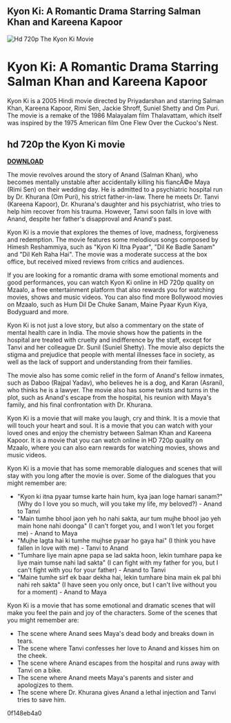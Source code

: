 ## Kyon Ki: A Romantic Drama Starring Salman Khan and Kareena Kapoor

 
![Hd 720p The Kyon Ki Movie](https://image.tmdb.org/t/p/w780/j77NdrLrVhyt0e0enEG0ZzWP2v6.jpg)

 
# Kyon Ki: A Romantic Drama Starring Salman Khan and Kareena Kapoor
 
Kyon Ki is a 2005 Hindi movie directed by Priyadarshan and starring Salman Khan, Kareena Kapoor, Rimi Sen, Jackie Shroff, Suniel Shetty and Om Puri. The movie is a remake of the 1986 Malayalam film Thalavattam, which itself was inspired by the 1975 American film One Flew Over the Cuckoo's Nest.
 
## hd 720p the Kyon Ki movie


[**DOWNLOAD**](https://www.google.com/url?q=https%3A%2F%2Fcinurl.com%2F2tKex2&sa=D&sntz=1&usg=AOvVaw0tkyb-i2-tYQBCios3ehiu)

 
The movie revolves around the story of Anand (Salman Khan), who becomes mentally unstable after accidentally killing his fiancÃ©e Maya (Rimi Sen) on their wedding day. He is admitted to a psychiatric hospital run by Dr. Khurana (Om Puri), his strict father-in-law. There he meets Dr. Tanvi (Kareena Kapoor), Dr. Khurana's daughter and his psychiatrist, who tries to help him recover from his trauma. However, Tanvi soon falls in love with Anand, despite her father's disapproval and Anand's past.
 
Kyon Ki is a movie that explores the themes of love, madness, forgiveness and redemption. The movie features some melodious songs composed by Himesh Reshammiya, such as "Kyon Ki Itna Pyaar", "Dil Ke Badle Sanam" and "Dil Keh Raha Hai". The movie was a moderate success at the box office, but received mixed reviews from critics and audiences.
 
If you are looking for a romantic drama with some emotional moments and good performances, you can watch Kyon Ki online in HD 720p quality on Mzaalo, a free entertainment platform that also rewards you for watching movies, shows and music videos. You can also find more Bollywood movies on Mzaalo, such as Hum Dil De Chuke Sanam, Maine Pyaar Kyun Kiya, Bodyguard and more.
  
Kyon Ki is not just a love story, but also a commentary on the state of mental health care in India. The movie shows how the patients in the hospital are treated with cruelty and indifference by the staff, except for Tanvi and her colleague Dr. Sunil (Suniel Shetty). The movie also depicts the stigma and prejudice that people with mental illnesses face in society, as well as the lack of support and understanding from their families.
 
The movie also has some comic relief in the form of Anand's fellow inmates, such as Daboo (Rajpal Yadav), who believes he is a dog, and Karan (Asrani), who thinks he is a lawyer. The movie also has some twists and turns in the plot, such as Anand's escape from the hospital, his reunion with Maya's family, and his final confrontation with Dr. Khurana.
 
Kyon Ki is a movie that will make you laugh, cry and think. It is a movie that will touch your heart and soul. It is a movie that you can watch with your loved ones and enjoy the chemistry between Salman Khan and Kareena Kapoor. It is a movie that you can watch online in HD 720p quality on Mzaalo, where you can also earn rewards for watching movies, shows and music videos.
  
Kyon Ki is a movie that has some memorable dialogues and scenes that will stay with you long after the movie is over. Some of the dialogues that you might remember are:
 
- "Kyon ki itna pyaar tumse karte hain hum, kya jaan loge hamari sanam?" (Why do I love you so much, will you take my life, my beloved?) - Anand to Tanvi
- "Main tumhe bhool jaon yeh ho nahi sakta, aur tum mujhe bhool jao yeh main hone nahi doonga" (I can't forget you, and I won't let you forget me) - Anand to Maya
- "Mujhe lagta hai ki tumhe mujhse pyaar ho gaya hai" (I think you have fallen in love with me) - Tanvi to Anand
- "Tumhare liye main apne papa se lad sakta hoon, lekin tumhare papa ke liye main tumse nahi lad sakta" (I can fight with my father for you, but I can't fight with you for your father) - Anand to Tanvi
- "Maine tumhe sirf ek baar dekha hai, lekin tumhare bina main ek pal bhi nahi reh sakta" (I have seen you only once, but I can't live without you for a moment) - Anand to Maya

Kyon Ki is a movie that has some emotional and dramatic scenes that will make you feel the pain and joy of the characters. Some of the scenes that you might remember are:

- The scene where Anand sees Maya's dead body and breaks down in tears.
- The scene where Tanvi confesses her love to Anand and kisses him on the cheek.
- The scene where Anand escapes from the hospital and runs away with Tanvi on a bike.
- The scene where Anand meets Maya's parents and sister and apologizes to them.
- The scene where Dr. Khurana gives Anand a lethal injection and Tanvi tries to save him.

 0f148eb4a0
